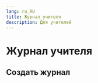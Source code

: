 ```yaml
---
lang: ru_RU
title: Журнал учителя
description: Для учителей
---
```


# Журнал учителя

## Создать журнал